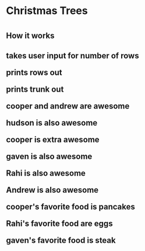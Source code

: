 
<h1> Christmas Trees <h1>
<h2> How it works <h2>
<p> takes user input for number of rows <p>
<p> prints rows out <p>
<p> prints trunk out <p>
<b> cooper and andrew are awesome </b>
<p>hudson is also awesome</p>
<p> cooper is extra awesome <p>
<p> gaven is also awesome </p>
<p>Rahi is also awesome</p>
<p>Andrew is also awesome</p>
<p>cooper's favorite food is pancakes</p>
<p>Rahi's favorite food are eggs</p>
<p>gaven's favorite food is steak</p>


 
